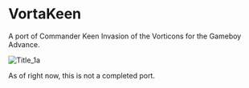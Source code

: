 # VortaKeen
A port of Commander Keen Invasion of the Vorticons for the Gameboy Advance.

![Title_1a](https://user-images.githubusercontent.com/36487623/174703312-db8a6359-3f48-4fff-a18e-bc3d8b22809c.png)

As of right now, this is not a completed port.

